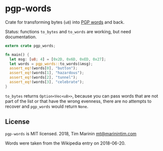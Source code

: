 # pgp-words

Crate for transforming bytes (`u8`) into [PGP words](https://en.wikipedia.org/wiki/PGP_word_list) and back.

Status: functions `to_bytes` and `to_words` are working, but need documentation.

```rust
extern crate pgp_words;

fn main() {
  let msg: [u8; 4] = [0x2D, 0x6D, 0xED, 0x27];
  let words = pgp_words::to_words(&msg);
  assert_eq!(words[0], "button");
  assert_eq!(words[1], "hazardous");
  assert_eq!(words[2], "tunnel");
  assert_eq!(words[3], "celebrate");
}
```

`to_bytes` returns `Option<Vec<u8>>`, because you can pass words that are not part of the list or that have the wrong evenness, there are no attempts to recover and `pgp_words` would return `None`.

## License

`pgp-words` is MIT licensed. 2018, Tim Marinin <mt@marinintim.com>

Words were taken from the Wikipedia entry on 2018-06-20.
